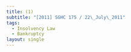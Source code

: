 ```yaml
---
title: (1)
subtitle: "[2011] SGHC 175 / 22\_July\_2011"
tags:
  - Insolvency Law
  - Bankruptcy
layout: single
---
```


